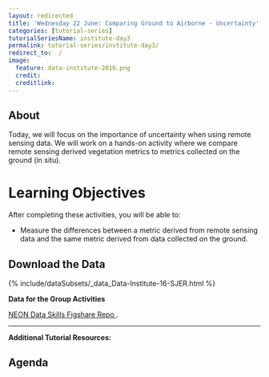 ```yaml
---
layout: redirected
title: 'Wednesday 22 June: Comparing Ground to Airborne - Uncertainty'
categories: [tutorial-series]
tutorialSeriesName: institute-day3
permalink: tutorial-series/institute-day3/
redirect_to:  /
image:
  feature: data-institute-2016.png
  credit:
  creditlink:
---
```


## About

Today, we will focus on the importance of uncertainty when using remote sensing
data. We will work on a hands-on activity where we compare remote sensing
derived vegetation metrics to metrics collected on the ground (in situ).

<div id="objectives" markdown="1">

# Learning Objectives

After completing these activities, you will be able to:

* Measure the differences between a metric derived from remote sensing data and 
the same metric derived from data collected on the ground.

## Download the Data

{% include/dataSubsets/_data_Data-Institute-16-SJER.html %}

**Data for the Group Activities** 

<a href="https://figshare.com/authors/NEON_Data_Skills_Teaching_Data_Subsets/834136" target="_blank"> NEON Data Skills Figshare Repo </a>.


****

**Additional Tutorial Resources:**

</div>

##  Agenda
